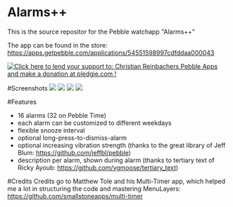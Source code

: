 Alarms++
==============

This is the source repositor for the Pebble watchapp "Alarms++"

The app can be found in the store: https://apps.getpebble.com/applications/54551598997cdfddaa000043

<a href='https://pledgie.com/campaigns/28156'><img alt='Click here to lend your support to: Christian Reinbachers Pebble Apps and make a donation at pledgie.com !' src='https://pledgie.com/campaigns/28156.png?skin_name=chrome' border='0' ></a>

#Screenshots
<img src="https://github.com/reini1305/alarmsplusplus/raw/master/store/aplite/pebble_screenshot_2015-08-15_12-10-23.png"></img>
<img src="https://assets.getpebble.com/api/file/mLDugb9JQjucO6KZHeNa/convert?cache=true&w=144&h=168&fit="></img>
<img src="https://github.com/reini1305/alarmsplusplus/raw/master/store/chalk/pebble_screenshot_2015-10-16_07-10-08.png"></img>
<img src="https://github.com/reini1305/alarmsplusplus/raw/master/store/basalt/pebble_screenshot_2015-08-15_12-47-39.png"></img>


#Features
- 16 alarms (32 on Pebble Time)
- each alarm can be customized to different weekdays
- flexible snooze interval
- optional long-press-to-dismiss-alarm
- optional increasing vibration strength (thanks to the great library of Jeff Blum: https://github.com/jeffbl/pebble)
- description per alarm, shown during alarm (thanks to tertiary text of Ricky Ayoub: https://github.com/vgmoose/tertiary_text)

#Credits
Credits go to Matthew Tole and his Multi-Timer app, which helped me a lot in structuring the code and mastering MenuLayers: https://github.com/smallstoneapps/multi-timer
